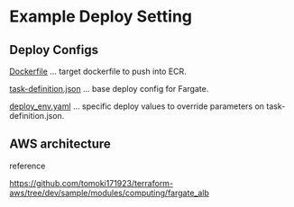 # Example Deploy Setting

## Deploy Configs

[Dockerfile](./Dockerfile) ... target dockerfile to push into ECR.

[task-definition.json](./task-definition.json) ... base deploy config for Fargate.

[deploy_env.yaml](./deploy_env.yaml) ... specific deploy values to override parameters on task-definition.json.

## AWS architecture

reference

<https://github.com/tomoki171923/terraform-aws/tree/dev/sample/modules/computing/fargate_alb>
